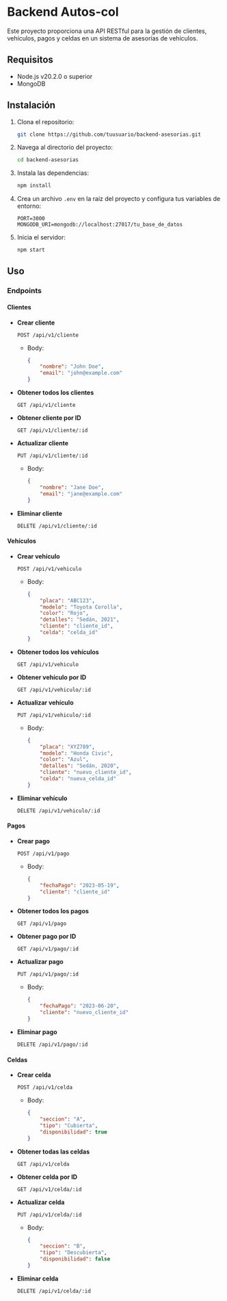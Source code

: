 # Backend Autos-col

Este proyecto proporciona una API RESTful para la gestión de clientes, vehículos, pagos y celdas en un sistema de asesorías de vehículos.

## Requisitos

- Node.js v20.2.0 o superior
- MongoDB

## Instalación

1. Clona el repositorio:
    ```bash
    git clone https://github.com/tuusuario/backend-asesorias.git
    ```

2. Navega al directorio del proyecto:
    ```bash
    cd backend-asesorias
    ```

3. Instala las dependencias:
    ```bash
    npm install
    ```

4. Crea un archivo `.env` en la raíz del proyecto y configura tus variables de entorno:
    ```env
    PORT=3000
    MONGODB_URI=mongodb://localhost:27017/tu_base_de_datos
    ```

5. Inicia el servidor:
    ```bash
    npm start
    ```

## Uso

### Endpoints

#### Clientes

- **Crear cliente**
    ```http
    POST /api/v1/cliente
    ```
    - Body:
        ```json
        {
            "nombre": "John Doe",
            "email": "john@example.com"
        }
        ```

- **Obtener todos los clientes**
    ```http
    GET /api/v1/cliente
    ```

- **Obtener cliente por ID**
    ```http
    GET /api/v1/cliente/:id
    ```

- **Actualizar cliente**
    ```http
    PUT /api/v1/cliente/:id
    ```
    - Body:
        ```json
        {
            "nombre": "Jane Doe",
            "email": "jane@example.com"
        }
        ```

- **Eliminar cliente**
    ```http
    DELETE /api/v1/cliente/:id
    ```

#### Vehículos

- **Crear vehículo**
    ```http
    POST /api/v1/vehiculo
    ```
    - Body:
        ```json
        {
            "placa": "ABC123",
            "modelo": "Toyota Corolla",
            "color": "Rojo",
            "detalles": "Sedán, 2021",
            "cliente": "cliente_id",
            "celda": "celda_id"
        }
        ```

- **Obtener todos los vehículos**
    ```http
    GET /api/v1/vehiculo
    ```

- **Obtener vehículo por ID**
    ```http
    GET /api/v1/vehiculo/:id
    ```

- **Actualizar vehículo**
    ```http
    PUT /api/v1/vehiculo/:id
    ```
    - Body:
        ```json
        {
            "placa": "XYZ789",
            "modelo": "Honda Civic",
            "color": "Azul",
            "detalles": "Sedán, 2020",
            "cliente": "nuevo_cliente_id",
            "celda": "nueva_celda_id"
        }
        ```

- **Eliminar vehículo**
    ```http
    DELETE /api/v1/vehiculo/:id
    ```

#### Pagos

- **Crear pago**
    ```http
    POST /api/v1/pago
    ```
    - Body:
        ```json
        {
            "fechaPago": "2023-05-19",
            "cliente": "cliente_id"
        }
        ```

- **Obtener todos los pagos**
    ```http
    GET /api/v1/pago
    ```

- **Obtener pago por ID**
    ```http
    GET /api/v1/pago/:id
    ```

- **Actualizar pago**
    ```http
    PUT /api/v1/pago/:id
    ```
    - Body:
        ```json
        {
            "fechaPago": "2023-06-20",
            "cliente": "nuevo_cliente_id"
        }
        ```

- **Eliminar pago**
    ```http
    DELETE /api/v1/pago/:id
    ```

#### Celdas

- **Crear celda**
    ```http
    POST /api/v1/celda
    ```
    - Body:
        ```json
        {
            "seccion": "A",
            "tipo": "Cubierta",
            "disponibilidad": true
        }
        ```

- **Obtener todas las celdas**
    ```http
    GET /api/v1/celda
    ```

- **Obtener celda por ID**
    ```http
    GET /api/v1/celda/:id
    ```

- **Actualizar celda**
    ```http
    PUT /api/v1/celda/:id
    ```
    - Body:
        ```json
        {
            "seccion": "B",
            "tipo": "Descubierta",
            "disponibilidad": false
        }
        ```

- **Eliminar celda**
    ```http
    DELETE /api/v1/celda/:id
    ```

